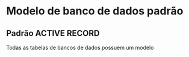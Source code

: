 # Modelo de banco de dados padrão
## Padrão ACTIVE RECORD

Todas as tabelas de bancos de dados possuem um modelo